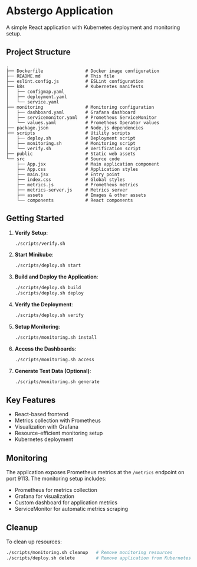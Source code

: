 # Abstergo Application

A simple React application with Kubernetes deployment and monitoring setup.

## Project Structure

```
.
├── Dockerfile                # Docker image configuration
├── README.md                 # This file
├── eslint.config.js          # ESLint configuration
├── k8s                       # Kubernetes manifests
│   ├── configmap.yaml
│   ├── deployment.yaml
│   └── service.yaml
├── monitoring                # Monitoring configuration
│   ├── dashboard.yaml        # Grafana dashboard
│   ├── servicemonitor.yaml   # Prometheus ServiceMonitor
│   └── values.yaml           # Prometheus Operator values
├── package.json              # Node.js dependencies
├── scripts                   # Utility scripts
│   ├── deploy.sh             # Deployment script
│   ├── monitoring.sh         # Monitoring script
│   └── verify.sh             # Verification script
├── public                    # Static web assets
└── src                       # Source code
    ├── App.jsx               # Main application component
    ├── App.css               # Application styles
    ├── main.jsx              # Entry point
    ├── index.css             # Global styles
    ├── metrics.js            # Prometheus metrics
    ├── metrics-server.js     # Metrics server
    ├── assets                # Images & other assets
    └── components            # React components
```

## Getting Started

1. **Verify Setup**:

   ```bash
   ./scripts/verify.sh
   ```

2. **Start Minikube**:

   ```bash
   ./scripts/deploy.sh start
   ```

3. **Build and Deploy the Application**:

   ```bash
   ./scripts/deploy.sh build
   ./scripts/deploy.sh deploy
   ```

4. **Verify the Deployment**:

   ```bash
   ./scripts/deploy.sh verify
   ```

5. **Setup Monitoring**:

   ```bash
   ./scripts/monitoring.sh install
   ```

6. **Access the Dashboards**:

   ```bash
   ./scripts/monitoring.sh access
   ```

7. **Generate Test Data (Optional)**:

   ```bash
   ./scripts/monitoring.sh generate
   ```

## Key Features

- React-based frontend
- Metrics collection with Prometheus
- Visualization with Grafana
- Resource-efficient monitoring setup
- Kubernetes deployment

## Monitoring

The application exposes Prometheus metrics at the `/metrics` endpoint on port 9113. The monitoring setup includes:

- Prometheus for metrics collection
- Grafana for visualization
- Custom dashboard for application metrics
- ServiceMonitor for automatic metrics scraping

## Cleanup

To clean up resources:

```bash
./scripts/monitoring.sh cleanup   # Remove monitoring resources
./scripts/deploy.sh delete        # Remove application from Kubernetes
```

